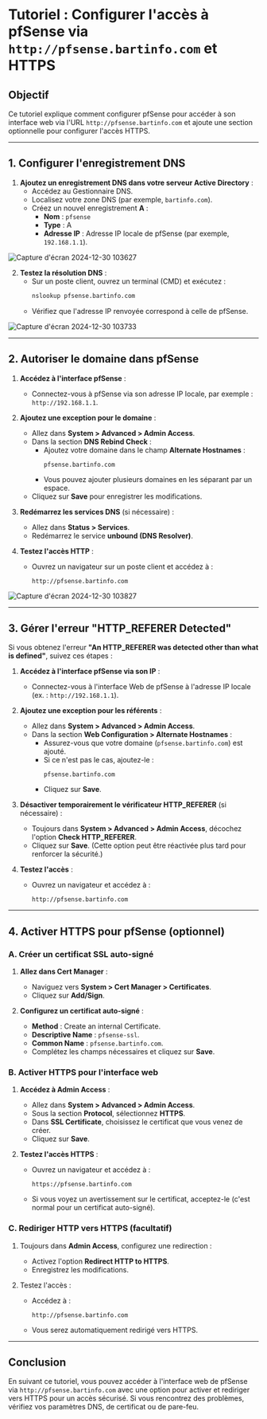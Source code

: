 # Tutoriel : Configurer l'accès à pfSense via `http://pfsense.bartinfo.com` et HTTPS

## Objectif
Ce tutoriel explique comment configurer pfSense pour accéder à son interface web via l'URL `http://pfsense.bartinfo.com` et ajoute une section optionnelle pour configurer l'accès HTTPS.

---

## 1. Configurer l'enregistrement DNS

1. **Ajoutez un enregistrement DNS dans votre serveur Active Directory** :
   - Accédez au Gestionnaire DNS.
   - Localisez votre zone DNS (par exemple, `bartinfo.com`).
   - Créez un nouvel enregistrement **A** :
     - **Nom** : `pfsense`
     - **Type** : A
     - **Adresse IP** : Adresse IP locale de pfSense (par exemple, `192.168.1.1`).

![Capture d'écran 2024-12-30 103627](https://github.com/user-attachments/assets/5251a397-73a3-40db-9185-82e6b57328a1)

2. **Testez la résolution DNS** :
   - Sur un poste client, ouvrez un terminal (CMD) et exécutez :
     ```cmd
     nslookup pfsense.bartinfo.com
     ```
   - Vérifiez que l'adresse IP renvoyée correspond à celle de pfSense.

![Capture d'écran 2024-12-30 103733](https://github.com/user-attachments/assets/7d503031-b589-47c4-a50d-369b271c05a7)

---

## 2. Autoriser le domaine dans pfSense

1. **Accédez à l'interface pfSense** :
   - Connectez-vous à pfSense via son adresse IP locale, par exemple : `http://192.168.1.1`.

2. **Ajoutez une exception pour le domaine** :
   - Allez dans **System > Advanced > Admin Access**.
   - Dans la section **DNS Rebind Check** :
     - Ajoutez votre domaine dans le champ **Alternate Hostnames** :
       ```
       pfsense.bartinfo.com
       ```
     - Vous pouvez ajouter plusieurs domaines en les séparant par un espace.
   - Cliquez sur **Save** pour enregistrer les modifications.

3. **Redémarrez les services DNS** (si nécessaire) :
   - Allez dans **Status > Services**.
   - Redémarrez le service **unbound (DNS Resolver)**.

4. **Testez l'accès HTTP** :
   - Ouvrez un navigateur sur un poste client et accédez à :
     ```
     http://pfsense.bartinfo.com
     ```
     
![Capture d'écran 2024-12-30 103827](https://github.com/user-attachments/assets/58afdba5-c0c1-4c81-8ee1-6d80ced45df8)

---

## 3. Gérer l'erreur "HTTP_REFERER Detected"

Si vous obtenez l'erreur **"An HTTP_REFERER was detected other than what is defined"**, suivez ces étapes :

1. **Accédez à l'interface pfSense via son IP** :
   - Connectez-vous à l'interface Web de pfSense à l'adresse IP locale (ex. : `http://192.168.1.1`).

2. **Ajoutez une exception pour les référents** :
   - Allez dans **System > Advanced > Admin Access**.
   - Dans la section **Web Configuration > Alternate Hostnames** :
     - Assurez-vous que votre domaine (`pfsense.bartinfo.com`) est ajouté.
     - Si ce n'est pas le cas, ajoutez-le :
       ```
       pfsense.bartinfo.com
       ```
     - Cliquez sur **Save**.

3. **Désactiver temporairement le vérificateur HTTP_REFERER** (si nécessaire) :
   - Toujours dans **System > Advanced > Admin Access**, décochez l'option **Check HTTP_REFERER**.
   - Cliquez sur **Save**. (Cette option peut être réactivée plus tard pour renforcer la sécurité.)

4. **Testez l'accès** :
   - Ouvrez un navigateur et accédez à :
     ```
     http://pfsense.bartinfo.com
     ```

---

## 4. Activer HTTPS pour pfSense (optionnel)

### **A. Créer un certificat SSL auto-signé**
1. **Allez dans Cert Manager** :
   - Naviguez vers **System > Cert Manager > Certificates**.
   - Cliquez sur **Add/Sign**.

2. **Configurez un certificat auto-signé** :
   - **Method** : Create an internal Certificate.
   - **Descriptive Name** : `pfsense-ssl`.
   - **Common Name** : `pfsense.bartinfo.com`.
   - Complétez les champs nécessaires et cliquez sur **Save**.

### **B. Activer HTTPS pour l'interface web**
1. **Accédez à Admin Access** :
   - Allez dans **System > Advanced > Admin Access**.
   - Sous la section **Protocol**, sélectionnez **HTTPS**.
   - Dans **SSL Certificate**, choisissez le certificat que vous venez de créer.
   - Cliquez sur **Save**.

2. **Testez l'accès HTTPS** :
   - Ouvrez un navigateur et accédez à :
     ```
     https://pfsense.bartinfo.com
     ```
   - Si vous voyez un avertissement sur le certificat, acceptez-le (c'est normal pour un certificat auto-signé).

### **C. Rediriger HTTP vers HTTPS (facultatif)**
1. Toujours dans **Admin Access**, configurez une redirection :
   - Activez l'option **Redirect HTTP to HTTPS**.
   - Enregistrez les modifications.

2. Testez l'accès :
   - Accédez à :
     ```
     http://pfsense.bartinfo.com
     ```
   - Vous serez automatiquement redirigé vers HTTPS.

---

## Conclusion
En suivant ce tutoriel, vous pouvez accéder à l'interface web de pfSense via `http://pfsense.bartinfo.com` avec une option pour activer et rediriger vers HTTPS pour un accès sécurisé. Si vous rencontrez des problèmes, vérifiez vos paramètres DNS, de certificat ou de pare-feu.

